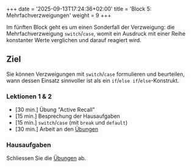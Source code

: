 +++
date = '2025-09-13T17:24:36+02:00'
title = 'Block 5: Mehrfachverzweigungen'
weight = 9
+++

Im fünften Block geht es um einen Sonderfall der Verzweigung: die Mehrfachverzweigung `switch`/`case`, womit ein Ausdruck mit einer Reihe konstanter Werte verglichen und darauf reagiert wird.

## Ziel

Sie können Verzweigungen mit `switch`/`case` formulieren und beurteilen, wann dessen Einsatz sinnvoller ist als ein `if`/`else if`/`else`-Konstrukt.

### Lektionen 1 & 2

- [30 min.] Übung "Active Recall"
- [15 min.] Besprechung der Hausaufgaben
- [15 min.] `switch`/`case` (mit `break` und `default`)
- [30 min.] Arbeit an den [Übungen](/uebungen/mehrfachverzweigungen)

### Hausaufgaben

Schliessen Sie die [Übungen](/uebungen/mehrfachverzweigungen) ab.